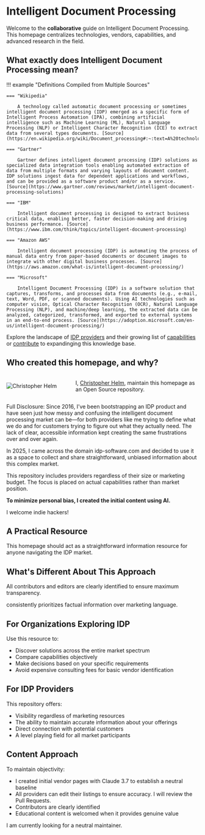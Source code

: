 # Intelligent Document Processing

Welcome to the **collaborative** guide on Intelligent Document Processing. This homepage centralizes technologies, vendors, capabilities, and advanced research in the field.

## What exactly does Intelligent Document Processing mean?

!!! example "Definitions Compiled from Multiple Sources"

    === "Wikipedia"
    
        A technology called automatic document processing or sometimes intelligent document processing (IDP) emerged as a specific form of Intelligent Process Automation (IPA), combining artificial intelligence such as Machine Learning (ML), Natural Language Processing (NLP) or Intelligent Character Recognition (ICE) to extract data from several types documents. [Source](https://en.wikipedia.org/wiki/Document_processing#:~:text=A%20technology%20called,%5B8%5D)
    
    === "Gartner"
    
        Gartner defines intelligent document processing (IDP) solutions as specialized data integration tools enabling automated extraction of data from multiple formats and varying layouts of document content. IDP solutions ingest data for dependent applications and workflows, and can be provided as a software product and/or as a service. [Source](https://www.gartner.com/reviews/market/intelligent-document-processing-solutions)
    
    === "IBM"
    
        Intelligent document processing is designed to extract business critical data, enabling better, faster decision-making and driving business performance. [Source](https://www.ibm.com/think/topics/intelligent-document-processing)
    
    === "Amazon AWS"
    
        Intelligent document processing (IDP) is automating the process of manual data entry from paper-based documents or document images to integrate with other digital business processes. [Source](https://aws.amazon.com/what-is/intelligent-document-processing/)
    
    === "Microsoft"
    
        Intelligent Document Processing (IDP) is a software solution that captures, transforms, and processes data from documents (e.g., e-mail, text, Word, PDF, or scanned documents). Using AI technologies such as computer vision, Optical Character Recognition (OCR), Natural Language Processing (NLP), and machine/deep learning, the extracted data can be analyzed, categorized, transformed, and exported to external systems in an end-to-end process. [Source](https://adoption.microsoft.com/en-us/intelligent-document-processing/)

Explore the landscape of [IDP providers](vendors/index.md) and their growing list of [capabilities](capabilities/index.md) or [contribute](contribution/index.md) to expandinging this knowledge base.


## Who created this homepage, and why?

<div style="display: flex; align-items: center;">
  <div style="flex: 1;">
    <img src="https://christopher-helm.com/wp-content/uploads/2025/03/cropped-Christopher-Helm-mit-Armen-Seite-freigestellt-1.png" alt="Christopher Helm" style="max-width: 100%; height: auto;">
  </div>
  <div style="flex: 2; padding-left: 20px;">
    <p>I, <a href="https://gravatar.com/christopherhelm" target="_blank">Christopher Helm</a>, maintain this homepage as an Open Source repository.</p>
  </div>
</div>

Full Disclosure: Since 2016, I’ve been bootstrapping an IDP product and have seen just how messy and confusing the intelligent document processing market can be—for both providers like me trying to define what we do and for customers trying to figure out what they actually need. The lack of clear, accessible information kept creating the same frustrations over and over again.

In 2025, I came across the domain idp-software.com and decided to use it as a space to collect and share straightforward, unbiased information about this complex market.

This repository includes providers regardless of their size or marketing budget. The focus is placed on actual capabilities rather than market position. 

**To minimize personal bias, I created the initial content using AI.** 

I welcome indie hackers!

## A Practical Resource

This homepage should act as a straightforward information resource for anyone navigating the IDP market.

## What's Different About This Approach

All contributors and editors are clearly identified to ensure maximum transparency.

consistently prioritizes factual information over marketing language.

## For Organizations Exploring IDP

Use this resource to:

- Discover solutions across the entire market spectrum
- Compare capabilities objectively
- Make decisions based on your specific requirements
- Avoid expensive consulting fees for basic vendor identification

## For IDP Providers

This repository offers:

- Visibility regardless of marketing resources
- The ability to maintain accurate information about your offerings
- Direct connection with potential customers
- A level playing field for all market participants

## Content Approach

To maintain objectivity:

- I created initial vendor pages with Claude 3.7 to establish a neutral baseline
- All providers can edit their listings to ensure accuracy. I will review the Pull Requests.
- Contributors are clearly identified
- Educational content is welcomed when it provides genuine value

I am currently looking for a neutral maintainer.